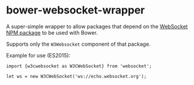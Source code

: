 # bower-websocket-wrapper

A super-simple wrapper to allow packages that depend on the [WebSocket NPM package](https://github.com/theturtle32/WebSocket-Node) to be used with Bower.

Supports only the `W3Websocket` component of that package.

Example for use (ES2015):

```
import {w3cwebsocket as W3CWebSocket} from 'websocket';

let ws = new W3CWebSocket('ws://echo.websocket.org');
```
